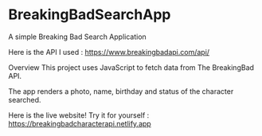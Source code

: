 # BreakingBadSearchApp
A simple Breaking Bad Search Application

Here is the API I used : https://www.breakingbadapi.com/api/

Overview
This project uses JavaScript to fetch data from The BreakingBad API.

The app renders a photo, name, birthday and status of the character searched.

Here is the live website! Try it for yourself : https://breakingbadcharacterapi.netlify.app
